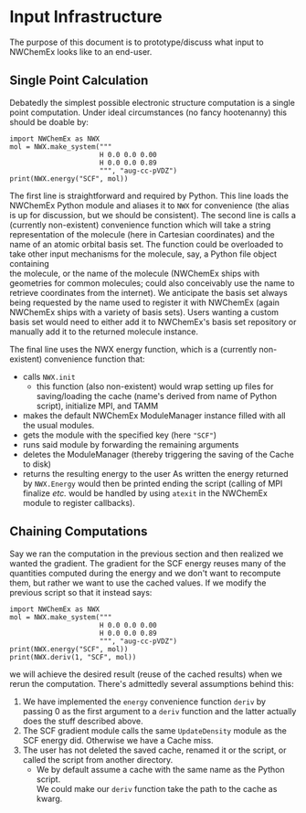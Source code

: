 Input Infrastructure
====================

The purpose of this document is to prototype/discuss what input to NWChemEx
looks like to an end-user.

Single Point Calculation
------------------------

Debatedly the simplest possible electronic structure computation is a single
point computation.  Under ideal circumstances (no fancy hootenanny) this should
be doable by:

```.python
import NWChemEx as NWX
mol = NWX.make_system("""
                      H 0.0 0.0 0.00
                      H 0.0 0.0 0.89
                      """, "aug-cc-pVDZ")
print(NWX.energy("SCF", mol))
```

The first line is straightforward and required by Python.  This 
line loads the NWChemEx Python module and aliases it to `NWX` for convenience
(the alias is up for discussion, but we should be consistent).  The second line 
is calls a (currently non-existent) convenience function which will take a 
string representation of the molecule (here in Cartesian coordinates) and the 
name of an atomic orbital basis set.  The function could be overloaded to take
other input mechanisms for the molecule, say, a Python file object containing  
the molecule, or the name of the molecule (NWChemEx ships with geometries for
common molecules; could also conceivably use the name to retrieve coordinates
from the internet).  We anticipate the basis set always being requested by the
name used to register it with NWChemEx (again NWChemEx ships with a variety of
basis sets).  Users wanting a custom basis set would need to either add it to
 NWChemEx's basis set repository or manually add it to the returned molecule
 instance.
 
 The final line uses the NWX energy function, which is a (currently 
 non-existent) convenience function that:
 - calls `NWX.init`
   - this function (also non-existent) would wrap setting up files for 
     saving/loading the cache (name's derived from name of Python script),
     initialize MPI, and TAMM
- makes the default NWChemEx ModuleManager instance filled with all the usual
  modules.
- gets the module with the specified key (here `"SCF"`)
- runs said module by forwarding the remaining arguments
- deletes the ModuleManager (thereby triggering the saving of the Cache to disk)
- returns the resulting energy to the user
As written the energy returned by `NWX.Energy` would then be printed ending 
the script (calling of MPI finalize *etc.* would be handled by using `atexit` 
in the NWChemEx module to register callbacks).

Chaining Computations
---------------------

Say we ran the computation in the previous section and then realized we wanted
the gradient.  The gradient for the SCF energy reuses many of the quantities 
computed during the energy and we don't want to recompute them, but rather we
want to use the cached values.  If we modify the previous script so that it 
instead says:
    
```.python
import NWChemEx as NWX
mol = NWX.make_system("""
                      H 0.0 0.0 0.00
                      H 0.0 0.0 0.89
                      """, "aug-cc-pVDZ")
print(NWX.energy("SCF", mol))
print(NWX.deriv(1, "SCF", mol))
```    

we will achieve the desired result (reuse of the cached results) when we rerun
the computation.  There's admittedly several assumptions behind this:
1. We have implemented the `energy` convenience function `deriv` by passing 0 as
   the first argument to a `deriv` function and the latter actually does the
   stuff described above.
2. The SCF gradient module calls the same `UpdateDensity` module as the 
   SCF energy did.  Otherwise we have a Cache miss.
3. The user has not deleted the saved cache, renamed it or the script, or called
   the script from another directory.
   - We by default assume a cache with the same name as the Python script.  
     We could make our `deriv` function take the path to the cache as kwarg.
